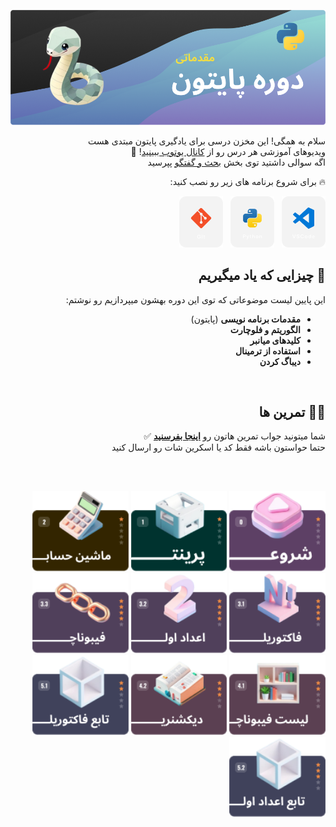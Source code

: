 <div dir="rtl">

![python course](/.assets/md/cover.png)

سلام به همگی! این مخزن درسی برای یادگیری پایتون مبتدی هست  
ویدیوهای آموزشی هر درس رو از [کانال یوتوب ببینید](https://www.youtube.com/watch?v=q_3SH5gpNXQ&list=PLQY8ZH6nFCV34vOV7B_sVjk3eHzTisAw6)! 🔴  
اگه سوالی داشتید توی بخش [بحث و گفتگو](https://github.com/hayyaun/kids/discussions) پپرسید

🔥 برای شروع برنامه های زیر رو نصب کنید:

[![VSCode](/.assets/md/vsc.png)](https://code.visualstudio.com/) &nbsp;
[![Python](/.assets/md/python.png)](https://www.python.org/downloads/release/python-3130/) &nbsp;
[![Git](/.assets/md/git.png)](https://git-scm.com/downloads)

## 🧠 چیزایی که یاد میگیریم

این پایین لیست موضوعاتی که توی این دوره بهشون میپردازیم رو نوشتم:

- **مقدمات برنامه نویسی** (پایتون)
- **الگوریتم و فلوچارت**
- **کلیدهای میانبر**
- **استفاده از ترمینال**
- **دیباگ کردن**

<br/>

## 🧑‍💻 تمرین ها

شما میتونید جواب تمرین هاتون رو [**اینجا بفرسنید**](https://github.com/hayyaun/kids/discussions/4) ✅  
حتما حواستون باشه فقط کد یا اسکرین شات رو ارسال کنید

<br/>
<br/>

[<img alt="get started" src="/.assets/md/start.png" height="128px" />](/helps/README.md)
[<img alt="hello world" src="/.assets/md/exercise-0.png" height="128px" />](/helps/exercise-1.md)
[<img alt="exercise" src="/.assets/md/exercise-1.png" height="128px" />](/helps/exercise-2.md)
[<img alt="exercise" src="/.assets/md/exercise-2.png" height="128px" />](/helps/exercise-3-1.md)
[<img alt="exercise" src="/.assets/md/exercise-3.png" height="128px" />](/helps/exercise-3-2.md)
[<img alt="exercise" src="/.assets/md/exercise-4.png" height="128px" />](/helps/exercise-3-3.md)
[<img alt="exercise" src="/.assets/md/exercise-5.png" height="128px" />](/helps/exercise-4-1.md)
[<img alt="exercise" src="/.assets/md/exercise-6.png" height="128px" />](/helps/exercise-4-2.md)
[<img alt="exercise" src="/.assets/md/exercise-7.png" height="128px" />](/helps/exercise-5-1.md)
[<img alt="exercise" src="/.assets/md/exercise-8.png" height="128px" />](/helps/exercise-5-2.md)

</div>
